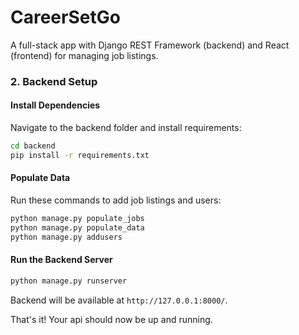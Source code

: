 # CareerSetGo

A full-stack app with Django REST Framework (backend) and React (frontend) for managing job listings.
### 2. Backend Setup

#### Install Dependencies

Navigate to the backend folder and install requirements:

```bash
cd backend
pip install -r requirements.txt
```

#### Populate Data

Run these commands to add job listings and users:

```bash
python manage.py populate_jobs
python manage.py populate_data
python manage.py addusers
```

#### Run the Backend Server

```bash
python manage.py runserver
```

Backend will be available at `http://127.0.0.1:8000/`.


That's it! Your api should now be up and running.
